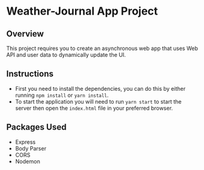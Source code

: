 # Weather-Journal App Project

## Overview
This project requires you to create an asynchronous web app that uses Web API and user data to dynamically update the UI. 

## Instructions
- First you need to install the dependencies, you can do this by either running `npm install` or `yarn install`.
- To start the application you will need to run `yarn start` to start the server then open the `index.html` file in your preferred browser.
  
## Packages Used
- Express
- Body Parser
- CORS
- Nodemon 
